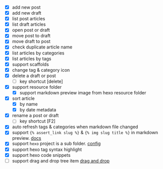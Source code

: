 - [x] add new post
- [x] add new draft
- [x] list post articles
- [x] list draft articles
- [x] open post or draft
- [x] move post to draft
- [x] move draft to post
- [x] check duplicate article name
- [x] list articles by categories
- [x] list articles by tags
- [x] support scaffolds
- [x] change tag & category icon
- [x] delete a draft or post
  - [ ] key shortcut [delete]
- [x] support resource folder
  - [x] support markdown preview image from hexo resource folder
- [x] sort article
  - [x] by name
  - [x] by date metadata
- [x] rename a post or draft
  - [ ] key shortcut [F2]
- [x] auto refresh tags & categories when markdown file changed
- [x] support `{% assert_link slug %}` & `{% img slug title %}` in markdown preview. [docs](https://hexo.io/docs/asset-folders.html)
- [x] support `hexo` project is a sub folder. [config](./README.md#extension-settings)
- [x] support hexo tag syntax highlight
- [x] support hexo code snippets
- [ ] support drag and drop tree item [drag and drop](https://github.com/Microsoft/vscode/issues/32592)